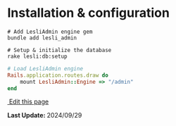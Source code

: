 # Installation & configuration

```shell
# Add LesliAdmin engine gem
bundle add lesli_admin
```

```shell
# Setup & initialize the database
rake lesli:db:setup
```

```ruby
# Load LesliAdmin engine
Rails.application.routes.draw do
    mount LesliAdmin::Engine => "/admin"
end
```

<section class="lesli-markdown-info">
    <p><a target="blank" href="https://github.com/LesliTech/LesliAdmin/tree/master/docs/about/installation.md"><i class="ri-external-link-fill"></i>&nbsp;Edit this page</a><p/>
    <p><b>Last Update: </b>2024/09/29</p>
</section>

<!-- This code was automatically generated -->
<!-- to update this docs please run rake docs:build -->

